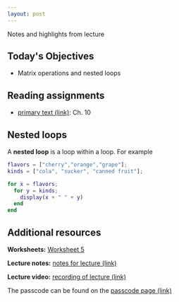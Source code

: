 ```yaml
---
layout: post
---
```


Notes and highlights from lecture

## Today's Objectives

* Matrix operations and nested loops

## Reading assignments

* <a target="_parent" href="../../../extras/textbook.pdf">primary text (link)</a>: Ch. 10

##  Nested loops

A **nested loop** is a loop within a loop.  For example

```Matlab
flavors = ["cherry","orange","grape"];
kinds = ["cola", "sucker", "canned fruit"];

for x = flavors;
  for y = kinds;
    display(x + " " + y)
  end
end
```

## Additional resources

**Worksheets:** <a target="_parent" href="https://wcasper.github.io/math107spring2021/worksheets/ws5">Worksheet 5</a>

**Lecture notes:** <a target="_parent" href="https://wcasper.github.io/math107spring2021/extras/notes/2021-04-07-Note-09-56.pdf">notes for lecture (link)</a>

**Lecture video:** <a target="_parent" href="https://fullerton.zoom.us/rec/share/NPsV5MNo9NpNFmFKYI_jknH-b_RlnGjFQfJG9T__cYsAvOhA3UvQKDEhhwx6Txj0.qddjYjaQkhY4issW">recording of lecture (link)</a>

The passcode can be found on the <a target="_parent" href="https://csufullerton.instructure.com/courses/3127326/pages/video-lecture-keys">passcode page (link)</a>



